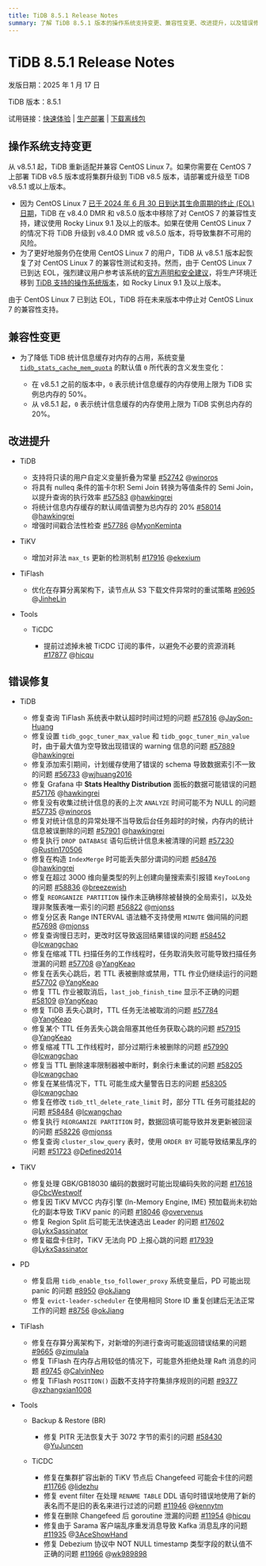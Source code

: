 ```yaml
---
title: TiDB 8.5.1 Release Notes
summary: 了解 TiDB 8.5.1 版本的操作系统支持变更、兼容性变更、改进提升，以及错误修复。
---
```


# TiDB 8.5.1 Release Notes

发版日期：2025 年 1 月 17 日

TiDB 版本：8.5.1

试用链接：[快速体验](https://docs.pingcap.com/zh/tidb/v8.5/quick-start-with-tidb) | [生产部署](https://docs.pingcap.com/zh/tidb/v8.5/production-deployment-using-tiup) | [下载离线包](https://cn.pingcap.com/product-community/?version=v8.5.1#version-list)

## 操作系统支持变更

从 v8.5.1 起，TiDB 重新适配并兼容 CentOS Linux 7。如果你需要在 CentOS 7 上部署 TiDB v8.5 版本或将集群升级到 TiDB v8.5 版本，请部署或升级至 TiDB v8.5.1 或以上版本。

- 因为 CentOS Linux 7 [已于 2024 年 6 月 30 日到达其生命周期的终止 (EOL) 日期](https://www.redhat.com/en/blog/centos-linux-has-reached-its-end-life-eol)，TiDB 在 v8.4.0 DMR 和 v8.5.0 版本中移除了对 CentOS 7 的兼容性支持，建议使用 Rocky Linux 9.1 及以上的版本。如果在使用 CentOS Linux 7 的情况下将 TiDB 升级到 v8.4.0 DMR 或 v8.5.0 版本，将导致集群不可用的风险。
- 为了更好地服务仍在使用 CentOS Linux 7 的用户，TiDB 从 v8.5.1 版本起恢复了对 CentOS Linux 7 的兼容性测试和支持。然而，由于 CentOS Linux 7 已到达 EOL，强烈建议用户参考该系统的[官方声明和安全建议](https://www.redhat.com/en/blog/centos-linux-has-reached-its-end-life-eol)，将生产环境迁移到 [TiDB 支持的操作系统版本](/hardware-and-software-requirements.md#操作系统及平台要求)，如 Rocky Linux 9.1 及以上版本。

由于 CentOS Linux 7 已到达 EOL，TiDB 将在未来版本中停止对 CentOS Linux 7 的兼容性支持。

## 兼容性变更

- 为了降低 TiDB 统计信息缓存对内存的占用，系统变量 [`tidb_stats_cache_mem_quota`](/system-variables.md#tidb_stats_cache_mem_quota-从-v610-版本开始引入) 的默认值 `0` 所代表的含义发生变化：

    - 在 v8.5.1 之前的版本中，`0` 表示统计信息缓存的内存使用上限为 TiDB 实例总内存的 50%。
    - 从 v8.5.1 起，`0` 表示统计信息缓存的内存使用上限为 TiDB 实例总内存的 20%。

## 改进提升

+ TiDB

    - 支持将只读的用户自定义变量折叠为常量 [#52742](https://github.com/pingcap/tidb/issues/52742) @[winoros](https://github.com/winoros)
    - 将具有 nulleq 条件的笛卡尔积 Semi Join 转换为等值条件的 Semi Join，以提升查询的执行效率 [#57583](https://github.com/pingcap/tidb/issues/57583) @[hawkingrei](https://github.com/hawkingrei)
    - 将统计信息内存缓存的默认阈值调整为总内存的 20% [#58014](https://github.com/pingcap/tidb/issues/58014) @[hawkingrei](https://github.com/hawkingrei)
    - 增强时间戳合法性检查 [#57786](https://github.com/pingcap/tidb/issues/57786) @[MyonKeminta](https://github.com/MyonKeminta)

+ TiKV

    - 增加对非法 `max_ts` 更新的检测机制 [#17916](https://github.com/tikv/tikv/issues/17916) @[ekexium](https://github.com/ekexium)

+ TiFlash

    - 优化在存算分离架构下，读节点从 S3 下载文件异常时的重试策略 [#9695](https://github.com/pingcap/tiflash/issues/9695) @[JinheLin](https://github.com/JinheLin)

+ Tools

    + TiCDC

        - 提前过滤掉未被 TiCDC 订阅的事件，以避免不必要的资源消耗 [#17877](https://github.com/tikv/tikv/issues/17877) @[hicqu](https://github.com/hicqu)

## 错误修复

+ TiDB

    - 修复查询 TiFlash 系统表中默认超时时间过短的问题 [#57816](https://github.com/pingcap/tidb/issues/57816) @[JaySon-Huang](https://github.com/JaySon-Huang)
    - 修复设置 `tidb_gogc_tuner_max_value` 和 `tidb_gogc_tuner_min_value` 时，由于最大值为空导致出现错误的 warning 信息的问题 [#57889](https://github.com/pingcap/tidb/issues/57889) @[hawkingrei](https://github.com/hawkingrei)
    - 修复添加索引期间，计划缓存使用了错误的 schema 导致数据索引不一致的问题 [#56733](https://github.com/pingcap/tidb/issues/56733) @[wjhuang2016](https://github.com/wjhuang2016)
    - 修复 Grafana 中 **Stats Healthy Distribution** 面板的数据可能错误的问题 [#57176](https://github.com/pingcap/tidb/issues/57176) @[hawkingrei](https://github.com/hawkingrei)
    - 修复没有收集过统计信息的表的上次 `ANALYZE` 时间可能不为 NULL 的问题 [#57735](https://github.com/pingcap/tidb/issues/57735) @[winoros](https://github.com/winoros)
    - 修复对统计信息的异常处理不当导致后台任务超时的时候，内存内的统计信息被误删除的问题 [#57901](https://github.com/pingcap/tidb/issues/57901) @[hawkingrei](https://github.com/hawkingrei)
    - 修复执行 `DROP DATABASE` 语句后统计信息未被清理的问题 [#57230](https://github.com/pingcap/tidb/issues/57230) @[Rustin170506](https://github.com/Rustin170506)
    - 修复在构造 `IndexMerge` 时可能丢失部分谓词的问题 [#58476](https://github.com/pingcap/tidb/issues/58476) @[hawkingrei](https://github.com/hawkingrei)
    - 修复在超过 3000 维向量类型的列上创建向量搜索索引报错 `KeyTooLong` 的问题 [#58836](https://github.com/pingcap/tidb/issues/58836) @[breezewish](https://github.com/breezewish)
    - 修复 `REORGANIZE PARTITION` 操作未正确移除被替换的全局索引，以及处理非聚簇表唯一索引的问题 [#56822](https://github.com/pingcap/tidb/issues/56822) @[mjonss](https://github.com/mjonss)
    - 修复分区表 Range INTERVAL 语法糖不支持使用 `MINUTE` 做间隔的问题 [#57698](https://github.com/pingcap/tidb/issues/57698) @[mjonss](https://github.com/mjonss)
    - 修复查询慢日志时，更改时区导致返回结果错误的问题 [#58452](https://github.com/pingcap/tidb/issues/58452) @[lcwangchao](https://github.com/lcwangchao)
    - 修复在缩减 TTL 扫描任务的工作线程时，任务取消失败可能导致扫描任务泄漏的问题 [#57708](https://github.com/pingcap/tidb/issues/57708) @[YangKeao](https://github.com/YangKeao)
    - 修复在丢失心跳后，若 TTL 表被删除或禁用，TTL 作业仍继续运行的问题 [#57702](https://github.com/pingcap/tidb/issues/57702) @[YangKeao](https://github.com/YangKeao)
    - 修复 TTL 作业被取消后，`last_job_finish_time` 显示不正确的问题 [#58109](https://github.com/pingcap/tidb/issues/58109) @[YangKeao](https://github.com/YangKeao)
    - 修复 TiDB 丢失心跳时，TTL 任务无法被取消的问题 [#57784](https://github.com/pingcap/tidb/issues/57784) @[YangKeao](https://github.com/YangKeao)
    - 修复某个 TTL 任务丢失心跳会阻塞其他任务获取心跳的问题 [#57915](https://github.com/pingcap/tidb/issues/57915) @[YangKeao](https://github.com/YangKeao)
    - 修复缩减 TTL 工作线程时，部分过期行未被删除的问题 [#57990](https://github.com/pingcap/tidb/issues/57990) @[lcwangchao](https://github.com/lcwangchao)
    - 修复当 TTL 删除速率限制器被中断时，剩余行未重试的问题 [#58205](https://github.com/pingcap/tidb/issues/58205) @[lcwangchao](https://github.com/lcwangchao)
    - 修复在某些情况下，TTL 可能生成大量警告日志的问题 [#58305](https://github.com/pingcap/tidb/issues/58305) @[lcwangchao](https://github.com/lcwangchao)
    - 修复在修改 `tidb_ttl_delete_rate_limit` 时，部分 TTL 任务可能挂起的问题 [#58484](https://github.com/pingcap/tidb/issues/58484) @[lcwangchao](https://github.com/lcwangchao)
    - 修复执行 `REORGANIZE PARTITION` 时，数据回填可能导致并发更新被回滚的问题 [#58226](https://github.com/pingcap/tidb/issues/58226) @[mjonss](https://github.com/mjonss)
    - 修复查询 `cluster_slow_query` 表时，使用 `ORDER BY` 可能导致结果乱序的问题 [#51723](https://github.com/pingcap/tidb/issues/51723) @[Defined2014](https://github.com/Defined2014)

+ TiKV

    - 修复处理 GBK/GB18030 编码的数据时可能出现编码失败的问题 [#17618](https://github.com/tikv/tikv/issues/17618) @[CbcWestwolf](https://github.com/CbcWestwolf)
    - 修复因 TiKV MVCC 内存引擎 (In-Memory Engine, IME) 预加载尚未初始化的副本导致 TiKV panic 的问题 [#18046](https://github.com/tikv/tikv/issues/18046) @[overvenus](https://github.com/overvenus)
    - 修复 Region Split 后可能无法快速选出 Leader 的问题 [#17602](https://github.com/tikv/tikv/issues/17602) @[LykxSassinator](https://github.com/LykxSassinator)
    - 修复磁盘卡住时，TiKV 无法向 PD 上报心跳的问题 [#17939](https://github.com/tikv/tikv/issues/17939) @[LykxSassinator](https://github.com/LykxSassinator)

+ PD

    - 修复启用 `tidb_enable_tso_follower_proxy` 系统变量后，PD 可能出现 panic 的问题 [#8950](https://github.com/tikv/pd/issues/8950) @[okJiang](https://github.com/okJiang)
    - 修复 `evict-leader-scheduler` 在使用相同 Store ID 重复创建后无法正常工作的问题 [#8756](https://github.com/tikv/pd/issues/8756) @[okJiang](https://github.com/okJiang)

+ TiFlash

    - 修复在存算分离架构下，对新增的列进行查询可能返回错误结果的问题 [#9665](https://github.com/pingcap/tiflash/issues/9665) @[zimulala](https://github.com/zimulala)
    - 修复 TiFlash 在内存占用较低的情况下，可能意外拒绝处理 Raft 消息的问题 [#9745](https://github.com/pingcap/tiflash/issues/9745) @[CalvinNeo](https://github.com/CalvinNeo)
    - 修复 TiFlash `POSITION()` 函数不支持字符集排序规则的问题 [#9377](https://github.com/pingcap/tiflash/issues/9377) @[xzhangxian1008](https://github.com/xzhangxian1008)

+ Tools

    + Backup & Restore (BR)

        - 修复 PITR 无法恢复大于 3072 字节的索引的问题 [#58430](https://github.com/pingcap/tidb/issues/58430) @[YuJuncen](https://github.com/YuJuncen)

    + TiCDC

        - 修复在集群扩容出新的 TiKV 节点后 Changefeed 可能会卡住的问题 [#11766](https://github.com/pingcap/tiflow/issues/11766) @[lidezhu](https://github.com/lidezhu)
        - 修复 event filter 在处理 `RENAME TABLE` DDL 语句时错误地使用了新的表名而不是旧的表名来进行过滤的问题 [#11946](https://github.com/pingcap/tiflow/issues/11946) @[kennytm](https://github.com/kennytm)
        - 修复在删除 Changefeed 后 goroutine 泄漏的问题 [#11954](https://github.com/pingcap/tiflow/issues/11954) @[hicqu](https://github.com/hicqu)
        - 修复由于 Sarama 客户端乱序重发消息导致 Kafka 消息乱序的问题 [#11935](https://github.com/pingcap/tiflow/issues/11935) @[3AceShowHand](https://github.com/3AceShowHand)
        - 修复 Debezium 协议中 NOT NULL timestamp 类型字段的默认值不正确的问题 [#11966](https://github.com/pingcap/tiflow/issues/11966) @[wk989898](https://github.com/wk989898)
